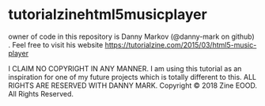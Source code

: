 # tutorialzinehtml5musicplayer
owner of code in this repository is Danny Markov (@danny-mark on github) . Feel free to visit his website https://tutorialzine.com/2015/03/html5-music-player    


I CLAIM NO COPYRIGHT IN ANY MANNER. I am using this tutorial as an inspiration for one of my future projects which is totally different to this. ALL RIGHTS ARE RESERVED WITH DANNY MARK. Copyright © 2018 Zine EOOD. All Rights Reserved.
